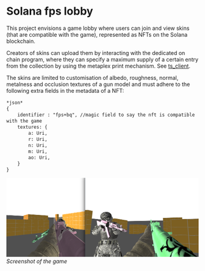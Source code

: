 # Solana fps lobby

This project envisions a game lobby where users can join and view skins (that are compatible with the game), represented as NFTs on the Solana blockchain.

Creators of skins can upload them by interacting with the dedicated on chain program, where they can specify a maximum supply of a certain entry from the collection by using the metaplex print mechanism. See [ts_client](/ts_client/src/).


The skins are limited to customisation of albedo, roughness, normal, metalness and occlusion textures of a gun model and must adhere to the following extra fields in the metadata of a NFT:
```
*json*
{
    identifier : "fps+bq", //magic field to say the nft is compatible with the game
    textures: {
        a: Uri,
        r: Uri,
        n: Uri,
        m: Uri,
        ao: Uri,
    }
}
```

![In game screenshot](readme/m_player.png)
*Screenshot of the game*
